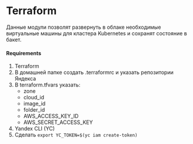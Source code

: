 # Terraform
Данные модули позволят развернуть в облаке необходимые виртуальные машины для кластера Kubernetes и сохранят состояние в бакет.

#### Requirements
1. Terraform
2. В домашней папке создать .terraformrc и указать репозитории Яндекса
3. В terraform.tfvars указать:
    - zone                 
    - cloud_id             
    - image_id             
    - folder_id            
    - AWS_ACCESS_KEY_ID    
    - AWS_SECRET_ACCESS_KEY
4. Yandex CLI (YC)
5. Сделать `export YC_TOKEN=$(yc iam create-token)`
